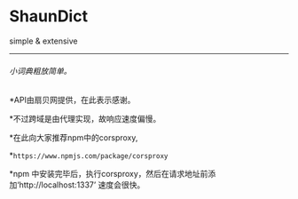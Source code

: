 # ShaunDict
simple &amp;  extensive

--------

###### 小词典粗放简单。

*API由扇贝网提供，在此表示感谢。

*不过跨域是由代理实现，故响应速度偏慢。

*在此向大家推荐npm中的corsproxy,

*`https://www.npmjs.com/package/corsproxy`

*npm 中安装完毕后，执行corsproxy，然后在请求地址前添加‘http://localhost:1337’  速度会很快。


